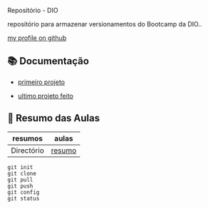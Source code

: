 
Repositório - DIO

repositório para armazenar versionamentos do Bootcamp da DIO..

[my profile on github](https://github.com/Fyuzaz)

## 📚 Documentação 

- [primeiro projeto](https://github.com/Fyuzaz/login-interface)

- [ultimo projeto feito](https://github.com/Fyuzaz/count_click)

## 📖 Resumo das Aulas

| resumos | aulas |
|---------|--------|
| Directório|[resumo](https://web.dio.me/track/ri-happy-front-end-do-zero/course/406684a4-396d-4160-94b9-ead934e18564/learning/599dd3dd-d189-474f-a55c-22f37b4472da?autoplay=1&back=%2Ftrack%2Fri-happy-front-end-do-zero)

~~~
git init
git clone
git pull
git push
git config
git status
~~~
